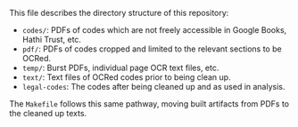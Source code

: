 This file describes the directory structure of this repository:

- `codes/`: PDFs of codes which are not freely accessible in Google Books, Hathi Trust, etc.
- `pdf/`: PDFs of codes cropped and limited to the relevant sections to be OCRed.
- `temp/`: Burst PDFs, individual page OCR text files, etc.
- `text/`: Text files of OCRed codes prior to being clean up.
- `legal-codes`: The codes after being cleaned up and as used in analysis.

The `Makefile` follows this same pathway, moving built artifacts from PDFs to the cleaned up texts.
